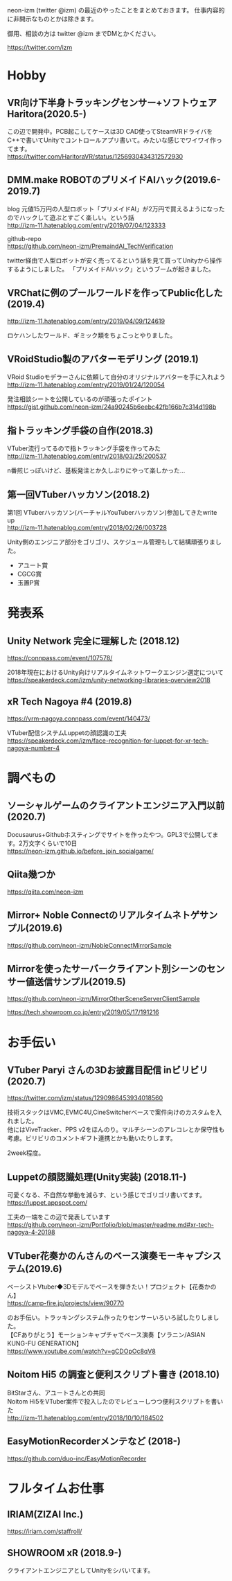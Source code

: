 neon-izm (twitter @izm) の最近のやったことをまとめておきます。
仕事内容的に非開示なものとかは除きます。

御用、相談の方は twitter @izm までDMとかください。

https://twitter.com/izm

# Hobby
## VR向け下半身トラッキングセンサー+ソフトウェア Haritora(2020.5-)
この辺で開発中。PCB起こしてケースは3D CAD使ってSteamVRドライバをC++で書いてUnityでコントロールアプリ書いて。みたいな感じでワイワイ作ってます。  
https://twitter.com/HaritoraVR/status/1256930434312572930

## DMM.make ROBOTのプリメイドAIハック(2019.6-2019.7)
blog
元値15万円の人型ロボット「プリメイドAI」が2万円で買えるようになったのでハックして遊ぶとすごく楽しい。という話  
http://izm-11.hatenablog.com/entry/2019/07/04/123333

github-repo  
https://github.com/neon-izm/PremaindAI_TechVerification

twitter経由で人型ロボットが安く売ってるという話を見て買ってUnityから操作するようにしました。
「プリメイドAIハック」というブームが起きました。


## VRChatに例のプールワールドを作ってPublic化した (2019.4)
http://izm-11.hatenablog.com/entry/2019/04/09/124619

ロケハンしたワールド、ギミック類をちょこっとやりました。


## VRoidStudio製のアバターモデリング (2019.1)
VRoid Studioモデラーさんに依頼して自分のオリジナルアバターを手に入れよう  
http://izm-11.hatenablog.com/entry/2019/01/24/120054  

発注相談シートを公開しているのが頑張ったポイント  
https://gist.github.com/neon-izm/24a90245b6eebc42fb166b7c314d198b

## 指トラッキング手袋の自作(2018.3)
VTuber流行ってるので指トラッキング手袋を作ってみた  
http://izm-11.hatenablog.com/entry/2018/03/25/200537

n番煎じっぽいけど、基板発注とか久しぶりにやって楽しかった…

## 第一回VTuberハッカソン(2018.2)
第1回 VTuberハッカソン(バーチャルYouTuberハッカソン)参加してきたwrite up  
http://izm-11.hatenablog.com/entry/2018/02/26/003728  

Unity側のエンジニア部分をゴリゴリ、スケジュール管理もして結構頑張りました。
- アユート賞
- CGCG賞
- 玉置P賞

# 発表系
## Unity Network 完全に理解した (2018.12)
https://connpass.com/event/107578/

2018年現在におけるUnity向けリアルタイムネットワークエンジン選定について  
https://speakerdeck.com/izm/unity-networking-libraries-overview2018


## xR Tech Nagoya #4 (2019.8)
https://vrm-nagoya.connpass.com/event/140473/  

VTuber配信システムLuppetの顔認識の工夫  
https://speakerdeck.com/izm/face-recognition-for-luppet-for-xr-tech-nagoya-number-4

# 調べもの
## ソーシャルゲームのクライアントエンジニア入門以前 (2020.7)
Docusaurus+Githubホスティングでサイトを作ったやつ。GPL3で公開してます。2万文字くらいで10日  
https://neon-izm.github.io/before_join_socialgame/

## Qiita幾つか
https://qiita.com/neon-izm


## Mirror+ Noble Connectのリアルタイムネトゲサンプル(2019.6)
https://github.com/neon-izm/NobleConnectMirrorSample

## Mirrorを使ったサーバークライアント別シーンのセンサー値送信サンプル(2019.5)
https://github.com/neon-izm/MirrorOtherSceneServerClientSample

https://tech.showroom.co.jp/entry/2019/05/17/191216


# お手伝い
## VTuber Paryi さんの3Dお披露目配信 inビリビリ(2020.7)
https://twitter.com/izm/status/1290986453934018560

技術スタックはVMC,EVMC4U,CineSwitcherベースで案件向けのカスタムを入れました。  
他にはViveTracker、PPS v2をほんのり。マルチシーンのアレコレとか保守性も考慮。ビリビリのコメントギフト連携とかも動いたりします。

2week程度。


## Luppetの顔認識処理(Unity実装) (2018.11-)
可愛くなる、不自然な挙動を減らす、という感じでゴリゴリ書いてます。  
https://luppet.appspot.com/  

工夫の一端をこの辺で発表しています  
https://github.com/neon-izm/Portfolio/blob/master/readme.md#xr-tech-nagoya-4-20198

## VTuber花奏かのんさんのベース演奏モーキャプシステム(2019.6)
ベーシストVtuber◆3Dモデルでベースを弾きたい！プロジェクト【花奏かのん】  
https://camp-fire.jp/projects/view/90770  

のお手伝い。トラッキングシステム作ったりセンサーいろいろ試したりしました。  
【CFありがとう】モーションキャプチャでベース演奏【ソラニン/ASIAN KUNG-FU GENERATION】  
https://www.youtube.com/watch?v=gCDOpOc8qV8  

## Noitom Hi5 の調査と便利スクリプト書き (2018.10)
BitStarさん、アユートさんとの共同  
Noitom Hi5をVTuber案件で投入したのでレビューしつつ便利スクリプトを書いた  
http://izm-11.hatenablog.com/entry/2018/10/10/184502  

## EasyMotionRecorderメンテなど (2018-)
https://github.com/duo-inc/EasyMotionRecorder

# フルタイムお仕事
## IRIAM(ZIZAI Inc.)
https://iriam.com/staffroll/

## SHOWROOM xR (2018.9-)
クライアントエンジニアとしてUnityをシバいてます。
